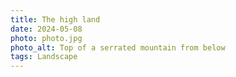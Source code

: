 ```yaml
---
title: The high land
date: 2024-05-08
photo: photo.jpg
photo_alt: Top of a serrated mountain from below
tags: Landscape
---
```

